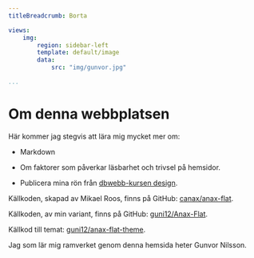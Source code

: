 ```yaml
---
titleBreadcrumb: Borta

views:
    img:
        region: sidebar-left
        template: default/image
        data:
            src: "img/gunvor.jpg"

...
```


Om denna webbplatsen
==============================================

Här kommer jag stegvis att lära mig mycket mer om: 

* Markdown

* Om faktorer som påverkar läsbarhet och trivsel på hemsidor.

* Publicera mina rön från [dbwebb-kursen design](http://dbwebb.se/design).

Källkoden, skapad av Mikael Roos, finns på GitHub: [canax/anax-flat](git@github.com:canax/anax-flat.git).

Källkoden, av min variant, finns på GitHub: [guni12/Anax-Flat](https://github.com/guni12/Anax-Flat.git).

Källkod till temat: [guni12/anax-flat-theme](https://github.com/guni12/anax-flat-theme).

Jag som lär mig ramverket genom denna hemsida heter Gunvor Nilsson.
